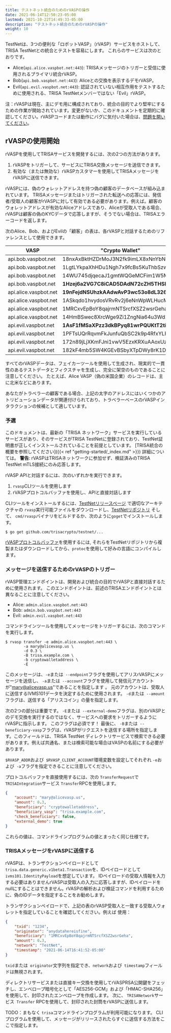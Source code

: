 ```yaml
---
title: テストネット統合のためのrVASPの操作
date: 2021-06-14T12:50:23-05:00
lastmod: 2021-10-22T14:49:33-05:00
description: "テストネット統合のためのrVASPの操作"
weight: 10
---
```


TestNetは、3つの便利な「ロボットVASP」（rVASP）サービスをホストして、TRISA TestNetとの統合とテストを容易にします。 これらのサービスは次のとおりです。

- Alice(`api.alice.vaspbot.net:443`): TRISAメッセージのトリガーと受信に使用されるプライマリ統合rVASP。
- Bob(`api.bob.vaspbot.net:443`): Aliceとの交換を表示するデモrVASP。
- Evil(`api.evil.vaspbot.net:443`): 認証されていない相互作用をテストするために使用される、TRISA TestNetメンバーではない「Evil」rVASP。

注：rVASPは現在、主にデモ用に構成されており、統合の目的でより堅牢にするための作業が開始されています。変更がないか、このドキュメントを定期的に確認してください。rVASPコードまたは動作にバグに気付いた場合は、[問題を開いてください](https://github.com/trisacrypto/testnet/issues)。

## rVASPの使用開始

rVASPを使用してTRISAサービスを開発するには、次の2つの方法があります。

1. rVASPをトリガーして、サービスにTRISA交換メッセージを送信できます。
2. 有効な（または無効な）rVASPカスタマーを使用してTRISAメッセージをrVASPに送信できます。

rVASPには、偽のウォレットアドレスを持つ偽の顧客のデータベースが組み込まれています。 TRISAメッセージまたはトリガーされた転送への応答には、発信者/受取人の顧客がrVASPに対して有効である必要があります。例えば。顧客のウォレットアドレスが有効なAliceアドレスであり、Aliceが受取人である場合、rVASPは顧客の偽のKYCデータで応答しますが、そうでない場合は、TRISAエラーコードを返します。

次のAlice、Bob、およびEvilの「顧客」の表は、各rVASPと対話するためのリファレンスとして使用できます。

| VASP                  | "Crypto Wallet"                    | Email                 |
|-----------------------|------------------------------------|-----------------------|
| api.bob.vaspbot.net   | 18nxAxBktHZDrMoJ3N2fk9imLX8xNnYbNh | robert@bobvasp.co.uk  |
| api.bob.vaspbot.net   | 1LgtLYkpaXhHDu1Ngh7x9fcBs5KuThbSzw | george@bobvasp.co.uk  |
| api.bob.vaspbot.net   | 14WU745djqecaJ1gmtWQGeMCFim1W5MNp3 | larry@bobvasp.co.uk   |
| api.bob.vaspbot.net   | **1Hzej6a2VG7C8iCAD5DAdN72cZH5THSMt9** | fred@bobvasp.co.uk    |
| api.alice.vaspbot.net | **19nFejdNSUhzkAAdwAvP3wc53o8dL326QQ** | sarah@alicevasp.us    |
| api.alice.vaspbot.net | 1ASkqdo1hvydosVRvRv2j6eNnWpWLHucMX | mary@alicevasp.us     |
| api.alice.vaspbot.net | 1MRCxvEpBoY8qajrmNTSrcfXSZ2wsrGeha | alice@alicevasp.us    |
| api.alice.vaspbot.net | 14HmBSwec8XrcWge9Zi1ZngNia64u3Wd2v | jane@alicevasp.us     |
| api.evil.vaspbot.net  | **1AsF1fMSaXPzz3dkBPyq81wrPQUKtT2tiz** | gambler@evilvasp.gg   |
| api.evil.vaspbot.net  | 1PFTsUQrRqvmFkJunfuQbSC2k9p4RfxYLF | voldemort@evilvasp.gg |
| api.evil.vaspbot.net  | 172n89jLjXKmFJni1vwV5EzxKRXuAAoxUz | launderer@evilvasp.gg |
| api.evil.vaspbot.net  | 182kF4mb5SW4KGEvBSbyXTpDWy8rK1Dpu  | badnews@evilvasp.gg   |

すべてのrVASPデータは、フェイカーツールを使用して生成され、現実的で一貫性のあるテストデータとフィクスチャを生成し、完全に架空のものであることに注意してください。 たとえば、Alice VASP（偽の米国企業）のレコードは、主に北米などにあります。

あなたがトラベラーの顧客である場合、上記の太字のアドレスにはいくつかのアトリビューションデータが関連付けられており、トラベラーベースのrVASPインタラクションの候補として適しています。

### 予選

このドキュメントは、最新の「TRISA ネットワーク」サービスを実行しているサービスがあり、そのサービスがTRISA TestNetに登録されており、TestNet証明書が正しくインストールされていることを前提としています。 [TRISA統合の概要を参照してください]({{< ref "getting-started/_index.md" >}}) 詳細については。 **警告**: rVASPはTRISAネットワークに参加せず、検証済みのTRISA  TestNet mTLS接続にのみ応答します。

rVASP APIと対話するには、次のいずれかを実行できます。

1. `rvasp`CLIツールを使用します
2. rVASPプロトコルバッファを使用し、APIと直接対話します

CLIツールをインストールするには、[TestNetリリースページ](https://github.com/trisacrypto/testnet/releases) で適切なアーキテクチャの `rvasp`実行可能ファイルをダウンロードし、[TestNetリポジトリ](https//github.com/trisacrypto/testnet/) そして、 `cmd/rvasp`バイナリをビルドするか、次のように`goget`でインストールします。

```
$ go get github.com/trisacrypto/testnet/...
```

[rVASPプロトコルバッファ](https://github.com/trisacrypto/testnet/tree/main/proto/rvasp/v1)を使用するには, それらをTestNetリポジトリから複製またはダウンロードしてから、`protoc`を使用して好みの言語にコンパイルします。

### メッセージを送信するためのrVASPのトリガー

rVASP管理エンドポイントは、開発および統合の目的でrVASPと直接対話するために使用されます。 このエンドポイントは、前述のTRISAエンドポイントとは異なることに注意してください。

- Alice: `admin.alice.vaspbot.net:443`
- Bob: `admin.bob.vaspbot.net:443`
- Evil: `admin.evil.vaspbot.net:443`

コマンドラインツールを使用してメッセージをトリガーするには、次のコマンドを実行します。

```
$ rvasp transfer -e admin.alice.vaspbot.net:443 \
        -a mary@alicevasp.us \
        -d 0.3 \
        -B trisa.example.com \
        -b cryptowalletaddress \
        -E
```

このメッセージは、`-e`または` --endpoint`フラグを使用してアリスrVASPにメッセージを送信し、 `-a`または` --account`フラグを使用して発信元アカウントが"mary@alicevasp.us"であることを指定します 。 元のアカウントは、受取人に送信するIVMS101データを決定するために使用されます。 `-d`または` --amount`フラグは、送信する「アリスコイン」の量を指定します。

次の2つの部分は重要です。 `-E`または` --external-demo`フラグは、別のrVASPとのデモ交換を実行するのではなく、サービスへの要求をトリガーするようにrVASPに指示します。 このフラグは必須です！ 最後に、 `-B`または` --beneficiary-vasp`フラグは、rVASPがリクエストを送信する場所を指定します。このフィールドは、TRISA TestNet ディレクトリサービスで検索できる必要があります。例えば共通名、または検索可能な場合はVASPの名前にする必要があります。

`$RVASP_ADDR`および` $RVASP_CLIENT_ACCOUNT`環境変数を設定してそれぞれ `-e`および` -a`フラグを指定できることに注意してください。

プロトコルバッファを直接使用するには、次の `TransferRequest`で` TRISAIntegration`サービス `Transfer`RPCを使用します。

```json
{
    "account": "mary@alicevasp.us",
    "amount": 0.3,
    "beneficiary": "cryptowalletaddress",
    "beneficiary_vasp": "trisa.example.com",
    "check_beneficiary": false,
    "external_demo": true
}
```

これらの値は、コマンドラインプログラムの値とまったく同じ仕様です。

### TRISAメッセージをrVASPに送信する

rVASPは、トランザクションペイロードとして`trisa.data.generic.v1beta1.Transaction`を、IDペイロードとして` ivms101.IdentityPayload`を想定しています。 IDペイロードの受取人情報を入力する必要はありませんrVASPは受取人の入力に応答しますが、IDペイロードをnullにすることはできません。rVASPの解析および検証コマンドを利用するために、偽のIDデータを指定することをお勧めします。

トランザクションペイロードで、上記の表のrVASP受取人と一致する受取人ウォレットを指定していることを確認してください。例えば 使用：

```json
{
    "txid": "1234",
    "originator": "anydatahereisfine",
    "beneficiary": "1MRCxvEpBoY8qajrmNTSrcfXSZ2wsrGeha",
    "amount": 0.3,
    "network": "TestNet",
    "timestamp": "2021-06-14T16:41:52-05:00"
}
```

`txid`または` originator`文字列を指定でき、`network`および` timestamp`フィールドは無視されます。

ディレクトリサービスまたは直接キー交換を使用してrVASPRSA公開鍵をフェッチし、エンベロープ暗号化として「AES256-GCM」および「HMAC-SHA256」を使用して、封印されたエンベロープを作成します。 次に、 `TRISANetwork`サービス` Transfer` RPCを使用して、封印された封筒をrVASPに送信します。

TODO：まもなく `trisa`コマンドラインプログラムが利用可能になります。 CLIプログラムを使用して、メッセージがリリースされたらすぐに送信する方法をここで指定します。
